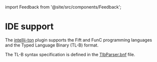import Feedback from '@site/src/components/Feedback';

# IDE support

The [intellij-ton](https://github.com/andreypfau/intellij-ton) plugin supports the Fift and FunC programming languages and the Typed Language Binary (TL-B) format.

The TL-B syntax specification is defined in the [TlbParser.bnf](https://github.com/ton-blockchain/intellij-ton/blob/main/src/main/grammar/TlbParser.bnf) file. <Feedback />
